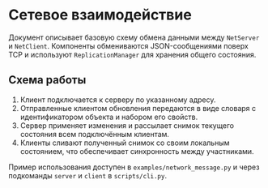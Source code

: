 # Сетевое взаимодействие

Документ описывает базовую схему обмена данными между `NetServer` и `NetClient`.
Компоненты обмениваются JSON-сообщениями поверх TCP и используют
`ReplicationManager` для хранения общего состояния.

## Схема работы

1. Клиент подключается к серверу по указанному адресу.
2. Отправленные клиентом обновления передаются в виде словаря
   с идентификатором объекта и набором его свойств.
3. Сервер применяет изменения и рассылает снимок текущего состояния
   всем подключённым клиентам.
4. Клиенты сливают полученный снимок со своим локальным состоянием,
   что обеспечивает синхронность между участниками.

Пример использования доступен в `examples/network_message.py` и через
подкоманды `server` и `client` в `scripts/cli.py`.
